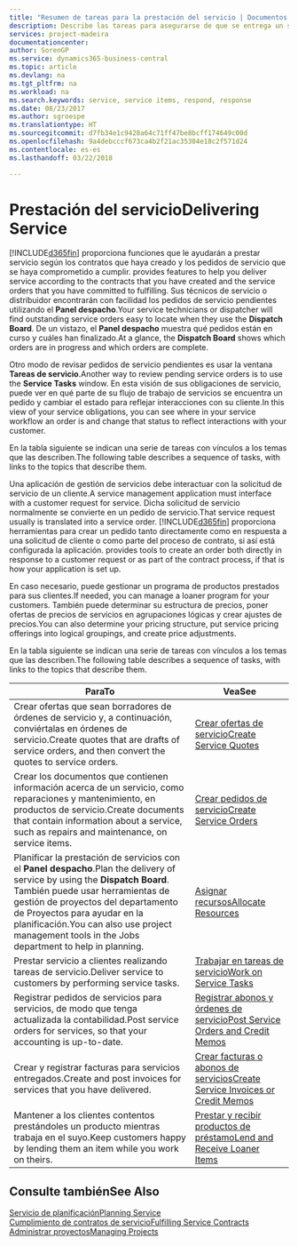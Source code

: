 ```yaml
---
title: "Resumen de tareas para la prestación del servicio | Documentos de Microsoft"
description: Describe las tareas para asegurarse de que se entrega un servicio de calidad y se cumplen los acuerdos con los clientes.
services: project-madeira
documentationcenter: 
author: SorenGP
ms.service: dynamics365-business-central
ms.topic: article
ms.devlang: na
ms.tgt_pltfrm: na
ms.workload: na
ms.search.keywords: service, service items, respond, response
ms.date: 08/23/2017
ms.author: sgroespe
ms.translationtype: HT
ms.sourcegitcommit: d7fb34e1c9428a64c71ff47be8bcff174649c00d
ms.openlocfilehash: 9a4debcccf673ca4b2f21ac35304e18c2f571d24
ms.contentlocale: es-es
ms.lasthandoff: 03/22/2018

---
```

# <a name="delivering-service"></a><span data-ttu-id="4c76a-103">Prestación del servicio</span><span class="sxs-lookup"><span data-stu-id="4c76a-103">Delivering Service</span></span>
[!INCLUDE[d365fin](includes/d365fin_md.md)]<span data-ttu-id="4c76a-104"> proporciona funciones que le ayudarán a prestar servicio según los contratos que haya creado y los pedidos de servicio que se haya comprometido a cumplir.</span><span class="sxs-lookup"><span data-stu-id="4c76a-104"> provides features to help you deliver service according to the contracts that you have created and the service orders that you have committed to fulfilling.</span></span> <span data-ttu-id="4c76a-105">Sus técnicos de servicio o distribuidor encontrarán con facilidad los pedidos de servicio pendientes utilizando el **Panel despacho**.</span><span class="sxs-lookup"><span data-stu-id="4c76a-105">Your service technicians or dispatcher will find outstanding service orders easy to locate when they use the **Dispatch Board**.</span></span> <span data-ttu-id="4c76a-106">De un vistazo, el **Panel despacho** muestra qué pedidos están en curso y cuáles han finalizado.</span><span class="sxs-lookup"><span data-stu-id="4c76a-106">At a glance, the **Dispatch Board** shows which orders are in progress and which orders are complete.</span></span>  
  
<span data-ttu-id="4c76a-107">Otro modo de revisar pedidos de servicio pendientes es usar la ventana **Tareas de servicio**.</span><span class="sxs-lookup"><span data-stu-id="4c76a-107">Another way to review pending service orders is to use the **Service Tasks** window.</span></span> <span data-ttu-id="4c76a-108">En esta visión de sus obligaciones de servicio, puede ver en qué parte de su flujo de trabajo de servicios se encuentra un pedido y cambiar el estado para reflejar interacciones con su cliente.</span><span class="sxs-lookup"><span data-stu-id="4c76a-108">In this view of your service obligations, you can see where in your service workflow an order is and change that status to reflect interactions with your customer.</span></span>  
  
<span data-ttu-id="4c76a-109">En la tabla siguiente se indican una serie de tareas con vínculos a los temas que las describen.</span><span class="sxs-lookup"><span data-stu-id="4c76a-109">The following table describes a sequence of tasks, with links to the topics that describe them.</span></span>   

<span data-ttu-id="4c76a-110">Una aplicación de gestión de servicios debe interactuar con la solicitud de servicio de un cliente.</span><span class="sxs-lookup"><span data-stu-id="4c76a-110">A service management application must interface with a customer request for service.</span></span> <span data-ttu-id="4c76a-111">Dicha solicitud de servicio normalmente se convierte en un pedido de servicio.</span><span class="sxs-lookup"><span data-stu-id="4c76a-111">That service request usually is translated into a service order.</span></span> [!INCLUDE[d365fin](includes/d365fin_md.md)]<span data-ttu-id="4c76a-112"> proporciona herramientas para crear un pedido tanto directamente como en respuesta a una solicitud de cliente o como parte del proceso de contrato, si así está configurada la aplicación.</span><span class="sxs-lookup"><span data-stu-id="4c76a-112"> provides tools to create an order both directly in response to a customer request or as part of the contract process, if that is how your application is set up.</span></span>  
  
<span data-ttu-id="4c76a-113">En caso necesario, puede gestionar un programa de productos prestados para sus clientes.</span><span class="sxs-lookup"><span data-stu-id="4c76a-113">If needed, you can manage a loaner program for your customers.</span></span> <span data-ttu-id="4c76a-114">También puede determinar su estructura de precios, poner ofertas de precios de servicios en agrupaciones lógicas y crear ajustes de precios.</span><span class="sxs-lookup"><span data-stu-id="4c76a-114">You can also determine your pricing structure, put service pricing offerings into logical groupings, and create price adjustments.</span></span>  
  
<span data-ttu-id="4c76a-115">En la tabla siguiente se indican una serie de tareas con vínculos a los temas que las describen.</span><span class="sxs-lookup"><span data-stu-id="4c76a-115">The following table describes a sequence of tasks, with links to the topics that describe them.</span></span>   
  
|<span data-ttu-id="4c76a-116">**Para**</span><span class="sxs-lookup"><span data-stu-id="4c76a-116">**To**</span></span>|<span data-ttu-id="4c76a-117">**Vea**</span><span class="sxs-lookup"><span data-stu-id="4c76a-117">**See**</span></span>|  
|------------|-------------|  
|<span data-ttu-id="4c76a-118">Crear ofertas que sean borradores de órdenes de servicio y, a continuación, conviértalas en órdenes de servicio.</span><span class="sxs-lookup"><span data-stu-id="4c76a-118">Create quotes that are drafts of service orders, and then convert the quotes to service orders.</span></span>|[<span data-ttu-id="4c76a-119">Crear ofertas de servicio</span><span class="sxs-lookup"><span data-stu-id="4c76a-119">Create Service Quotes</span></span>](service-how-to-create-service-quotes.md)|
|<span data-ttu-id="4c76a-120">Crear los documentos que contienen información acerca de un servicio, como reparaciones y mantenimiento, en productos de servicio.</span><span class="sxs-lookup"><span data-stu-id="4c76a-120">Create documents that contain information about a service, such as repairs and maintenance, on service items.</span></span>|[<span data-ttu-id="4c76a-121">Crear pedidos de servicio</span><span class="sxs-lookup"><span data-stu-id="4c76a-121">Create Service Orders</span></span>](service-how-to-create-service-orders.md)|
|<span data-ttu-id="4c76a-122">Planificar la prestación de servicios con el **Panel despacho**.</span><span class="sxs-lookup"><span data-stu-id="4c76a-122">Plan the delivery of service by using the **Dispatch Board**.</span></span> <span data-ttu-id="4c76a-123">También puede usar herramientas de gestión de proyectos del departamento de Proyectos para ayudar en la planificación.</span><span class="sxs-lookup"><span data-stu-id="4c76a-123">You can also use project management tools in the Jobs department to help in planning.</span></span>|[<span data-ttu-id="4c76a-124">Asignar recursos</span><span class="sxs-lookup"><span data-stu-id="4c76a-124">Allocate Resources</span></span>](service-how-to-allocate-resources.md)|  
|<span data-ttu-id="4c76a-125">Prestar servicio a clientes realizando tareas de servicio.</span><span class="sxs-lookup"><span data-stu-id="4c76a-125">Deliver service to customers by performing service tasks.</span></span>|[<span data-ttu-id="4c76a-126">Trabajar en tareas de servicio</span><span class="sxs-lookup"><span data-stu-id="4c76a-126">Work on Service Tasks</span></span>](service-how-to-work-on-service-tasks.md)|  
|<span data-ttu-id="4c76a-127">Registrar pedidos de servicios para servicios, de modo que tenga actualizada la contabilidad.</span><span class="sxs-lookup"><span data-stu-id="4c76a-127">Post service orders for services, so that your accounting is up-to-date.</span></span>|[<span data-ttu-id="4c76a-128">Registrar abonos y órdenes de servicio</span><span class="sxs-lookup"><span data-stu-id="4c76a-128">Post Service Orders and Credit Memos</span></span>](service-how-to-post-service-orders.md)|  
|<span data-ttu-id="4c76a-129">Crear y registrar facturas para servicios entregados.</span><span class="sxs-lookup"><span data-stu-id="4c76a-129">Create and post invoices for services that you have delivered.</span></span>|[<span data-ttu-id="4c76a-130">Crear facturas o abonos de servicios</span><span class="sxs-lookup"><span data-stu-id="4c76a-130">Create Service Invoices or Credit Memos</span></span>](service-how-create-invoices.md)|  
|<span data-ttu-id="4c76a-131">Mantener a los clientes contentos prestándoles un producto mientras trabaja en el suyo.</span><span class="sxs-lookup"><span data-stu-id="4c76a-131">Keep customers happy by lending them an item while you work on theirs.</span></span>| [<span data-ttu-id="4c76a-132">Prestar y recibir productos de préstamo</span><span class="sxs-lookup"><span data-stu-id="4c76a-132">Lend and Receive Loaner Items</span></span>](service-how-to-lend-receive-loaners.md)|
  
## <a name="see-also"></a><span data-ttu-id="4c76a-133">Consulte también</span><span class="sxs-lookup"><span data-stu-id="4c76a-133">See Also</span></span>  
[<span data-ttu-id="4c76a-134">Servicio de planificación</span><span class="sxs-lookup"><span data-stu-id="4c76a-134">Planning Service</span></span>](service-plan-service.md)  
[<span data-ttu-id="4c76a-135">Cumplimiento de contratos de servicio</span><span class="sxs-lookup"><span data-stu-id="4c76a-135">Fulfilling Service Contracts</span></span>](service-fulfill-service-contracts.md)  
[<span data-ttu-id="4c76a-136">Administrar proyectos</span><span class="sxs-lookup"><span data-stu-id="4c76a-136">Managing Projects</span></span>](projects-manage-projects.md)  

